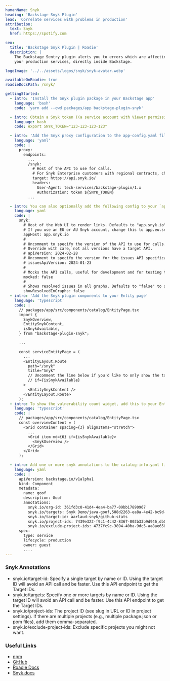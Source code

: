 ```yaml
---
humanName: Snyk
heading: 'Backstage Snyk Plugin'
lead: 'Correlate services with problems in production'
attribution:
  text: Snyk
  href: https://spotify.com

seo:
  title: 'Backstage Snyk Plugin | Roadie'
  description: |
    The Backstage Sentry plugin alerts you to errors which are affecting
    your production services, directly inside Backstage.

logoImage: '../../assets/logos/snyk/snyk-avatar.webp'

availableOnRoadie: true
roadieDocsPath: /snyk/

gettingStarted:
  - intro: 'Install the Snyk plugin package in your Backstage app'
    language: 'bash'
    code: 'yarn add --cwd packages/app backstage-plugin-snyk'

  - intro: Obtain a Snyk token ((a service account with Viewer permission at your group level is preferred) and save it as an env variable.
    language: bash
    code: export SNYK_TOKEN="123-123-123-123"

  - intro: 'Add the Snyk proxy configuration to the app-config.yaml file in the root directory. The User Agent helps Snyk track API traffic from Backstage setups and encourages them to invest more in the plugin.'
    language: 'yaml'
    code: |
      proxy:
        endpoints:
          ...
          /snyk:
            # Host of the API to use for calls.
            # For Snyk Enterprise customers with regional contracts, change this to api.eu.snyk.io (for EU) or api.au.snyk.io (for AUS) (see https://docs.snyk.io/working-with-snyk/regional-hosting-and-data-residency)
            target: https://api.snyk.io/ 
            headers:
              User-Agent: tech-services/backstage-plugin/1.x
              Authorization: token ${SNYK_TOKEN}
          ...

  - intro: You can also optionally add the following config to your `app.config`.
    language: yaml
    code: |
      snyk:
        # Host of the Web UI to render links. Defaults to "app.snyk.io"
        # If you use an EU or AU Snyk account, change this to app.eu.snyk.io or app.au.snyk.io
        appHost: app.snyk.io
        #
        # Uncomment to specify the version of the API to use for calls. Defaults to "2024-02-28".
        # Override with care, not all versions have a target API.
        # apiVersion: 2024-02-28
        # Uncomment to specify the version for the issues API specifically. Defaults to 2024-01-23
        # issuesApiVersion: 2024-01-23
        #
        # Mocks the API calls, useful for development and for testing the plugin without a Snyk account. Defaults to "false".
        mocked: false
        #
        # Shows resolved issues in all graphs. Defaults to "false" to show only non-resolved issues.
        showResolvedInGraphs: false
  - intro: 'Add the Snyk plugin components to your Entity page'
    language: 'typescript'
    code: |
      // packages/app/src/components/catalog/EntityPage.tsx
      import {
        SnykOverview,
        EntitySnykContent,
        isSnykAvailable,
      } from "backstage-plugin-snyk";

      ...

      const serviceEntityPage = (
        ...
        <EntityLayout.Route 
          path="/snyk"
          title="Snyk"
          // Uncomment the line below if you'd like to only show the tab on entities with the correct annotations already set
          // if={isSnykAvailable}
        >
          <EntitySnykContent />
        </EntityLayout.Route>
      );
  - intro: To show the vulnerability count widget, add this to your Entity page.tsx
    language: 'typescript'
    code: |
      // packages/app/src/components/catalog/EntityPage.tsx
      const overviewContent = (
        <Grid container spacing={3} alignItems="stretch">
          ...
          <Grid item md={6} if={isSnykAvailable}>
            <SnykOverview />
          </Grid>
        </Grid>
      );

  - intro: Add one or more snyk annotations to the catalog-info.yaml files in your catalog. For example, you could add org-id, targets, target-id and project-ids.
    language: yaml
    code: |
      apiVersion: backstage.io/v1alpha1
      kind: Component
      metadata:
        name: goof
        description: Goof
        annotations:
          snyk.io/org-id: 361fd3c0-41d4-4ea4-ba77-09bb17890967
          snyk.io/targets: Snyk Demo/java-goof,508d2263-ea8a-4e42-bc9d-844de21f4172
          snyk.io/target-id: aarlaud-snyk/github-stats
          snyk.io/project-ids: 7439e322-f9c1-4c42-8367-002b33b9d946,db066cb9-b373-46da-b918-b49b541e0d63
          snyk.io/exclude-project-ids: 4737fc9c-3894-40ba-9dc5-aa8ae658c9f6,38e02916-0cf7-4927-ba98-06afae9fef36
      spec:
        type: service
        lifecycle: production
        owner: guest
        ....
---
```


### Snyk Annotations

- snyk.io/target-id: Specify a single target by name or ID. Using the target ID will avoid an API call and be faster. Use this API endpoint to get the Target IDs.
- snyk.io/targets: Specify one or more targets by name or ID. Using the target ID will avoid an API call and be faster. Use this API endpoint to get the Target IDs.
- snyk.io/project-ids: The project ID (see slug in URL or ID in project settings). If there are multiple projects (e.g., multiple package.json or pom files), add them comma-separated.
- snyk.io/exclude-project-ids: Exclude specific projects you might not want.

### Useful Links

- [npm](https://www.npmjs.com/package/backstage-plugin-snyk)
- [GitHub](https://github.com/snyk-tech-services/backstage-plugin-snyk)
- [Roadie Docs](https://roadie.io/docs/integrations/snyk/)
- [Snyk docs](https://snyk.io/blog/backstage-integration-with-the-snyk-api/)
